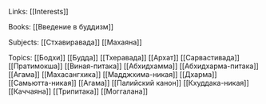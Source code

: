 Links: [[Interests]]

Books:
[[Введение в буддизм]]

Subjects:
[[Стхавиравада]]
[[Махаяна]]

Topics:
[[Бодхи]]
[[Будда]]
[[Тхеравада]]
[[Архат]]
[[Сарвастивада]]
[[Пратимокша]]
[[Виная-питака]]
[[Абхидхамма]]
[[Абхидхарма-питака]]
[[Агама]]
[[Махасангхика]]
[[Мадджхима-никая]]
[[Дхарма]]
[[Самьютта-никая]]
[[Агама]]
[[Палийский канон]]
[[Кхуддака-никая]]
[[Каччаяна]]
[[Трипитака]]
[[Моггалана]]